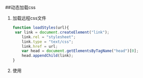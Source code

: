 ##动态加载css

1. 加载远程css文件

   ```js
   function loadStyles(url){
   	var link = document.createElement("link");
       link.rel = "stylesheet";
       link.type = "text/css";
       link.href = url;
       var head = document.getElementsByTagName("head")[0];
       head.appendChild(link);
   }
   ```

2. 使用<style>元素来包含嵌入式 CSS

   ```js
   function loadStyleString(css){
   	var style = document.createElement("style");
       style.type = "text/css";
       try{
       	style.appendChild(document.createTextNode(css));
       } catch (ex){
       	style.textContent = css;
       }
       var head = document.getElementsByTagName("head")[0];
       head.appendChild(style);
   }
   loadStyleString("body{background-color:red}");
   ```

    IE 将<style>视为一个特殊的、与<script>类似的节点，不允许访问其子节点访问元素的 styleSheet 属性，该属性又有一个 cssText 属性，可以接受 CSS 代码

### 与动态加载js的区别

1. 对于动态加载js而言，我们创建出来的script标签最后插入到文档的时候你可以插入到任何位置。但是对于加载css而言要么使用link标签要么使用style标签，虽然可以把创建出来的标签放到文档的任何位置，但为了兼容所有浏览器link标签和style标签放到head当中。
2. 对于动态加载js而言，我们创建出来的标签都是script标签。动态加载远程css使用link标签，动态创建本地样式使用style标签。
3. 对于动态加载js而言，加载完成的js运行完成之后，相关的事件就已经执行完成，换句话说这个js文件已经没有用了。即使把插入的js标签删掉对整个网页是没有影响的。但对于动态加载css而言就完全不一样了。浏览器对js的解析是靠js解释器来完成的。而对css的解析是靠浏览器的渲染器来完成的，这个渲染器是一个实时更新的机制。如果把新插入的link或者style标签删除的话，对应的样式也会被删除。
4. 由于浏览器的渲染器是实时执行的，所以说如果你修改了link标签的harf属性这种修改也会被直接反应到页面上。网页换肤只需修改link上的harf属性即可。

**注意：**

1. 动态加载的远程js，如果修改src属性等同于无效。有的浏览器会下载js但不执行。

2. script标签的src属性可以加载任何后缀的文件。这时就有了动态加载js的两外一种思路。我们可以让scr指向一个动态文件地址，比如php文件jsp文件，然后浏览器会去请求这个文件，在这个文件上你可以进行一些动态操作。比如根据事件的不同返回字符串不一样，或者根据传递的cookies不同做一些判断。

### 如何判断css文件加载完成

 对于动态加载js而言如果说你需要使用回调函数，那么说明你加载的一定是一个远程的js。动态加载css一样如果需要判断css加载完成，你加载的一定也是一个远程文件而且是link标签。link标签上也有 onload和onreadystate属性，他们对应的是一个要运行的函数，这个函数也会在css加载完成之后凋用，在调用的同时你可以拿到readystate属性。

 	 